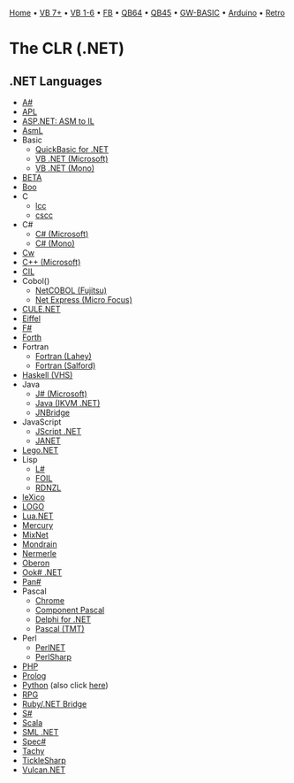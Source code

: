 [Home](https://gotbasic.com) • [VB 7+](vb.md) • [VB 1-6](vb6.md) • [FB](freebasic.md) • [QB64](qb64.md) • [QB45](qb.md) • [GW-BASIC](gw-basic.md) • [Arduino](avr.md) • [Retro](micros.md)

# The CLR (.NET)

## .NET Languages

- [A#](http://www.usafa.af.mil/dfcs/bios/mcc_html/a_sharp.html)
- [APL](http://www.dyalog.com/new10/frmsnet.htm)
- [ASP.NET: ASM to IL](http://www.viksoe.dk/code/asmil.htm)
- [AsmL](http://research.microsoft.com/fse/asml/)
- Basic
  - [QuickBasic for .NET](http://members.screenz.com/EdNilges/)
  - [VB .NET (Microsoft)](http://msdn.microsoft.com/vbasic/)
  - [VB .NET (Mono)](http://www.go-mono.com/mbas.html)
- [BETA](http://www.daimi.au.dk/~beta/)
- [Boo](http://docs.codehaus.org/display/BOO/)
- C
  - [lcc](http://www.cs.princeton.edu/software/lcc/)
  - [cscc](http://www.gnu.org/projects/dotgnu/pnet.html)
- C#
  - [C# (Microsoft)](http://msdn.microsoft.com/vcsharp/)
  - [C# (Mono)](http://www.mono-project.com/about/index.html)
- [Cw](http://research.microsoft.com/Comega/)
- [C++ (Microsoft)](http://msdn.microsoft.com/visualc/)
- [CIL](http://download.microsoft.com/download/6/8/8/68863d89-d35d-4bc5-8a1c-7e0a02e1881e/partition_iii_cil.zip)
- Cobol()
  - [NetCOBOL (Fujitsu)](http://www.netcobol.com/products/windows/netcobol.html)
  - [Net Express (Micro Focus)](http://www.microfocus.com/products/netexpress/)
- [CULE.NET](http://www.softwareperspectives.com/)
- [Eiffel](http://www.eiffel.com/products/envsn10/)
- [F#](http://research.microsoft.com/projects/ilx/fsharp.aspx)
- [Forth](http://www.dataman.ro/dforth/default.asp)
- Fortran
  - [Fortran (Lahey)](http://www.lahey.com/)
  - [Fortran (Salford)](http://www.salfordsoftware.co.uk/compilers/ftn95/)
- [Haskell (VHS)](http://www.cin.ufpe.br/~haskell/vhs/)
- Java
  - [J# (Microsoft)](http://msdn.microsoft.com/vjsharp/)
  - [Java (IKVM .NET)](http://sourceforge.net/projects/ikvm/)
  - [JNBridge](http://www.jnbridge.com/)
- JavaScript
  - [JScript .NET](http://www.gotdotnet.com/team/jscript/)
  - [JANET](http://janet-js.sourceforge.net/)
- [Lego.NET](http://www.dcl.hpi.uni-potsdam.de/services/weblog/)
- Lisp
  - [L#](http://www.lsharp.org/)
  - [FOIL](http://foil.sourceforge.net/)
  - [RDNZL](http://www.weitz.de/rdnzl/)
- [leXico](http://www.riosur.net/)
- [LOGO](http://monologo.sourceforge.net/)
- [Lua.NET](http://www.lua.inf.puc-rio.br/luanet/)
- [Mercury](http://www.cs.mu.oz.au/research/mercury/dotnet.html)
- [MixNet](http://sourceforge.net/projects/mixnet/)
- [Mondrain](http://www.mondrian-script.org/)
- [Nermerle](http://www.nemerle.org/)
- [Oberon](http://www.oberon.ethz.ch/oberon.net/)
- [Ook# .NET](http://bluesorcerer.net/esoteric/ook.html)
- [Pan#](http://www.haskell.org/edsl/pansharp.html)
- Pascal
  - [Chrome](http://www.chromesville.com/)
  - [Component Pascal](http://www.citi.qut.edu.au/members/research_areas/plas/projects/cp_files/)
  - [Delphi for .NET](http://www.borland.com/delphi_net/)
  - [Pascal (TMT)](http://www.tmt.com/net.htm)
- Perl
  - [PerlNET](http://www.activestate.com/Products/Perl_Dev_Kit/?_x=1)
  - [PerlSharp](http://taubz.for.net/code/perlsharp/)
- [PHP](http://www.php-compiler.net/)
- [Prolog](http://www.dcs.ed.ac.uk/home/stg/Psharp/)
- [Python](http://www.ironpython.com/) (also click [here](http://www.gotdotnet.com/workspaces/workspace.aspx?id=ad7acff7-ab1e-4bcb-99c0-57ac5a3a9742))
- [RPG](http://www.asna.com/pages/advantage_asna.aspx)
- [Ruby/.NET Bridge](http://www.saltypickle.com/rubydotnet/)
- [S#](http://www.smallscript.org/)
- [Scala](http://scala.epfl.ch/)
- [SML .NET](http://research.microsoft.com/projects/sml.net/)
- [Spec#](http://research.microsoft.com/SpecSharp/)
- [Tachy](http://www.kenrawlings.com/pages/Tachy)
- [TickleSharp](http://forge.novell.com/modules/xfmod/project/?ticklesharp)
- [Vulcan.NET](http://www.vulcandotnet.com/index.html)
